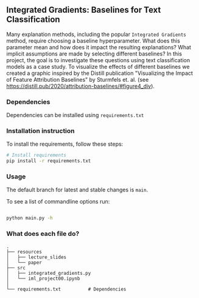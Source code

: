 <!--# iml_project -->
<h2 align="left">
Integrated Gradients: Baselines for Text Classification
</h2>

Many explanation methods, including the popular `Integrated Gradients` method, require choosing a baseline hyperparameter. What does this parameter mean and how does it impact the resulting explanations? What implicit assumptions are made by selecting different baselines?
In this project, the goal is to investigate these questions using text classification models as a case study.
To visualize the effects of different baselines we created a graphic inspired by the Distill publication "Visualizing the Impact of Feature Attribution Baselines" by Sturmfels et. al. (see https://distill.pub/2020/attribution-baselines/#figure4_div).

### Dependencies

Dependencies can be installed using `requirements.txt`

### Installation instruction
To install the requirements, follow these steps:
```bash
# Install requirements
pip install -r requirements.txt

```

### Usage
The default branch for latest and stable changes is `main`.

To see a list of commandline options run:
```bash

python main.py -h

```

### What does each file do?

    .
    ├── resources
    │   ├── lecture_slides
    │   └── paper
    ├── src
    │   ├── integrated_gradients.py
    │   └── iml_project00.ipynb
    │
    └── requirements.txt          # Dependencies
